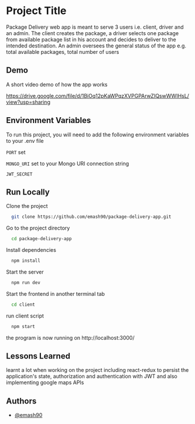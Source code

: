 
# Project Title

Package Delivery web app is meant to serve 3 users i.e. client, driver and an admin. The client creates the package, a driver selects one package from available package list in his account and decides to deliver to the intended destination. An admin oversees the general status of the app e.g. total available packages, total number of users 


## Demo

A short video demo of how the app works

https://drive.google.com/file/d/1BiOq12pKaWPqzXVPGPArwZIQswWWIHsL/view?usp=sharing
## Environment Variables

To run this project, you will need to add the following environment variables to your .env file

`PORT` set 

`MONGO_URI` set to your Mongo URI connection string

`JWT_SECRET` 



## Run Locally

Clone the project

```bash
  git clone https://github.com/emash90/package-delivery-app.git
```

Go to the project directory

```bash
  cd package-delivery-app
```

Install dependencies

```bash
  npm install
```

Start the server

```bash
  npm run dev
```
Start the frontend in another terminal tab

```bash
  cd client
```
run client script
```bash
  npm start
```
the program is now running on http://localhost:3000/

## Lessons Learned

learnt a lot when working on the project including react-redux to persist the application's state, authorization and authentication with JWT and also implementing google maps APIs

## Authors

- [@emash90](https://emash90.github.io/edwin-portfolio/)

